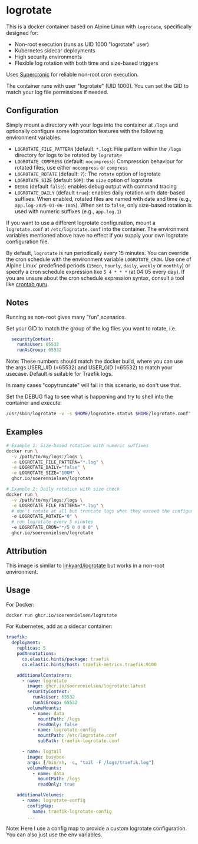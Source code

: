 
# logrotate

This is a docker container based on Alpine Linux with `logrotate`, specifically designed for:
- Non-root execution (runs as UID 1000 "logrotate" user)
- Kubernetes sidecar deployments
- High security environments
- Flexible log rotation with both time and size-based triggers

Uses [Supercronic](https://github.com/aptible/supercronic) for reliable non-root cron execution.

The container runs with user "logrotate" (UID 1000). You can set the GID to match your log file permissions if needed.
 
## Configuration

Simply mount a directory with your logs into the container at `/logs` and optionally
configure some logrotation features with the following environment variables:

- `LOGROTATE_FILE_PATTERN` (default: `*.log`): File pattern within the `/logs` directory for logs
  to be rotated by `logrotate`
- `LOGROTATE_COMPRESS` (default: `nocompress`): Compression behaviour for rotated files, use
  either `nocompress` or `compress`
- `LOGROTATE_ROTATE` (default: `7`): The `rotate` option of logrotate
- `LOGROTATE_SIZE` (default `50M`): the `size` option of logrotate
- `DEBUG` (default `false`): enables debug output with command tracing
- `LOGROTATE_DAILY` (default `true`): enables daily rotation with date-based suffixes. When enabled,
  rotated files are named with date and time (e.g., `app.log-2025-01-06-1045`). When set to `false`,
  only size-based rotation is used with numeric suffixes (e.g., `app.log.1`)

If you want to use a different logrotate configuration, mount a `logrotate.conf` at `/etc/logrotate.conf`
into the container. The environment variables mentioned above have no effect if you supply your own
logrotate configuration file.

By default, `logrotate` is run periodically every 15 minutes. You can override the cron schedule with
the environment variable `LOGROTATE_CRON`. Use one of Alpine Linux' predefined periods
(`15min`, `hourly`, `daily`, `weekly` or `monthly`) or specify a cron schedule expression like
`5 4 * * *` (at 04:05 every day). If you are unsure about the cron schedule expression syntax,
consult a tool like [crontab guru](https://crontab.guru/).

## Notes

Running as non-root gives many "fun" scenarios. 

Set your GID to match the group of the log files you want to rotate, i.e. 
```yaml
  securityContext:
    runAsUser: 65532 
    runAsGroup: 65532
```

Note: These numbers should match the docker build, where you can use the args USER_UID (=65532) and USER_GID (=65532) to match your usecase. Default is suitable for Traefik logs.

In many cases "copytruncate" will fail in this scenario, so don't use that. 

Set the DEBUG flag to see what is happening and try to shell into the container and execute: 
```sh
/usr/sbin/logrotate -v -s $HOME/logrotate.status $HOME/logrotate.conf"
```

## Examples

```sh
# Example 1: Size-based rotation with numeric suffixes
docker run \
  -v /path/to/my/logs:/logs \
  -e LOGROTATE_FILE_PATTERN="*.log" \
  -e LOGROTATE_DAILY="false" \
  -e LOGROTATE_SIZE="100M" \
  ghcr.io/soerennielsen/logrotate

# Example 2: Daily rotation with size check
docker run \
  -v /path/to/my/logs:/logs \
  -e LOGROTATE_FILE_PATTERN="*.log" \
  # don't rotate at all but truncate logs when they exceed the configured rotation size
  -e LOGROTATE_ROTATE="0" \
  # run logrotate every 5 minutes
  -e LOGROTATE_CRON="*/5 0 0 0 0" \
  ghcr.io/soerennielsen/logrotate
```

## Attribution

This image is similar to [linkyard/logrotate](https://github.com/linkyard/docker-logrotate)
but works in a non-root environment.

## Usage

For Docker:
```sh
docker run ghcr.io/soerennielsen/logrotate
```

For Kubernetes, add as a sidecar container:
```yaml
traefik:
  deployment:
    replicas: 5
    podAnnotations:
      co.elastic.hints/package: traefik
      co.elastic.hints/host: traefik-metrics.traefik:9100

    additionalContainers:
      - name: logrotate
        image: ghcr.io/soerennielsen/logrotate:latest
        securityContext:
          runAsUser: 65532
          runAsGroup: 65532
        volumeMounts:
          - name: data
            mountPath: /logs
            readOnly: false
          - name: logrotate-config
            mountPath: /etc/logrotate.conf
            subPath: traefik-logrotate.conf

      - name: logtail
        image: busybox
        args: [/bin/sh, -c, "tail -F /logs/traefik.log"]
        volumeMounts:
          - name: data
            mountPath: /logs
            readOnly: true

    additionalVolumes:
      - name: logrotate-config
        configMap:
          name: traefik-logrotate-config
        ...

```

Note: Here I use a config map to provide a custom logrotate configuration. You can also just use the env variables.
